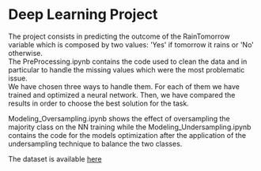 # Deep Learning Project

The project consists in predicting the outcome of the RainTomorrow variable which is composed by two values: 'Yes' if tomorrow it rains or 'No' otherwise.  
The PreProcessing.ipynb contains the code used to clean the data and in particular to handle the missing values which were the most problematic issue.  
We have chosen three ways to handle them. For each of them we have trained and optimized a neural network. Then, we have compared the results in order to choose the best solution for the task.  

Modeling_Oversampling.ipynb shows the effect of oversampling the majority class on the NN training while the Modeling_Undersampling.ipynb contains the code for the models optimization after the application of the undersampling technique to balance the two classes. 


The dataset is available [here](https://www.kaggle.com/jsphyg/weather-dataset-rattle-package)
